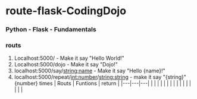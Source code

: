 # route-flask-CodingDojo
### Python - Flask - Fundamentals
### routs
1. Localhost:5000/ - Make it say "Hello World!"
2. Localhost:5000/dojo - Make it say "Dojo!"
3. localhost:5000/say/<string:name> - Make it say "Hello {name}!"
4. localhost:5000/repeat/<int:number>/<string:string> - make it say "{string}" {number} times
|  Routs | Funtions  |  return  |
|---|---|---|
|   |   |   |
|   |   |   |
|   |   |   |
|   |   |   |
